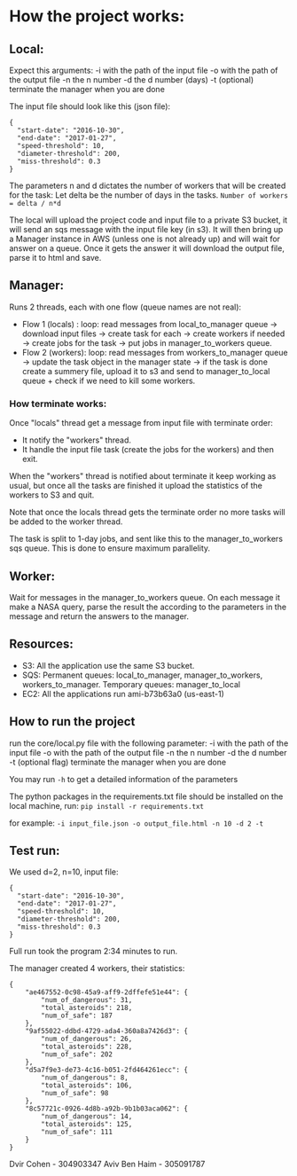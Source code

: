 # How the project works:
## Local:
Expect this arguments:
-i with the path of the input file
-o with the path of the output file
-n the n number
-d the d number (days)
-t (optional) terminate the manager when you are done

The input file should look like this (json file):
```
{
  "start-date": "2016-10-30",
  "end-date": "2017-01-27",
  "speed-threshold": 10,
  "diameter-threshold": 200,
  "miss-threshold": 0.3
}
```

The parameters n and d dictates the number of workers that will be created for the task:
Let delta be the number of days in the tasks.
`Number of workers = delta / n*d`

The local will upload the project code and input file to a private S3 bucket, it will send an sqs message with the input file key (in s3).
It will then bring up a Manager instance in AWS (unless one is not already up) and will wait for answer on a queue.
Once it gets the answer it will download the output file, parse it to html and save.

## Manager:
Runs 2 threads, each with one flow (queue names are not real):
- Flow 1 (locals) : loop: read messages from local_to_manager queue -> download input files -> create task for each -> create workers if needed -> create jobs for the task -> put jobs in manager_to_workers queue.
- Flow 2 (workers): loop: read messages from workers_to_manager queue -> update the task object in the manager state -> if the task is done create a summery file, upload it to s3 and send to manager_to_local queue + check if we need to kill some workers.

### How terminate works:
Once "locals" thread get a message from input file with terminate order:
- It notify the "workers" thread.
- It handle the input file task (create the jobs for the workers) and then exit.

When the "workers" thread is notified about terminate it keep working as usual, but once all the tasks are finished it upload the statistics of the workers to S3 and quit.

Note that once the locals thread gets the terminate order no more tasks will be added to the worker thread.

The task is split  to 1-day jobs, and sent like this to the manager_to_workers sqs queue. This is done to ensure maximum parallelity.

## Worker:
Wait for messages in the manager_to_workers queue. On each message it make a NASA query, parse the result the according to the parameters in the message and return the answers to the manager.


## Resources:
- S3:
	All the application use the same S3 bucket.
- SQS:
	Permanent queues: local_to_manager, manager_to_workers, workers_to_manager.
	Temporary queues: manager_to_local
- EC2:
	All the applications run ami-b73b63a0 (us-east-1)




## How to run the project
run the core/local.py file with the following parameter:
-i with the path of the input file
-o with the path of the output file
-n the n number
-d the d number
-t (optional flag) terminate the manager when you are done

You may run `-h` to get a detailed information of the parameters

The python packages in the requirements.txt file should be installed on the local machine, run:
`pip install -r requirements.txt`

for example:
`-i input_file.json -o output_file.html -n 10 -d 2 -t`

## Test run:
We used d=2, n=10, input file:

```
{
  "start-date": "2016-10-30",
  "end-date": "2017-01-27",
  "speed-threshold": 10,
  "diameter-threshold": 200,
  "miss-threshold": 0.3
}
```

Full run took the program 2:34 minutes to run.

The manager created 4 workers, their statistics:

```
{
    "ae467552-0c98-45a9-aff9-2dffefe51e44": {
        "num_of_dangerous": 31, 
        "total_asteroids": 218, 
        "num_of_safe": 187
    }, 
    "9af55022-ddbd-4729-ada4-360a8a7426d3": {
        "num_of_dangerous": 26, 
        "total_asteroids": 228, 
        "num_of_safe": 202
    }, 
    "d5a7f9e3-de73-4c16-b051-2fd464261ecc": {
        "num_of_dangerous": 8, 
        "total_asteroids": 106, 
        "num_of_safe": 98
    }, 
    "8c57721c-0926-4d8b-a92b-9b1b03aca062": {
        "num_of_dangerous": 14, 
        "total_asteroids": 125, 
        "num_of_safe": 111
    }
}
```

Dvir Cohen - 304903347
Aviv Ben Haim - 305091787


